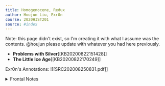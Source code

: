 ```yaml
---
title: Homogenocene, Redux
author: Houjun Liu, Exr0n
course: 2020HIST201
source: #index
---
```


Note: this page didn't exist, so I'm creating it with what I assume was the contents. @houjun please update with whatever you had here previously.

- **Problems with Silver**[[KB20200822151428]]
- **The Little Ice Age**[[KB20200822170249]]

Exr0n's Annotations: ![[SRC202008250831.pdf]]

<details><summary>Frontal Notes</summary>


**How spanish conquest in the americas caused an influx of wealth and the little ice age, which dragged everyone down and allowed western countries to take over as predoinant world powers.**

Lots of silver went to spain, caused wars and spread around. This, along with cold, caused famines and infighting everywhere.
Eventually the western states took power?

Basically, massive redistribution of wealth and power shifts in the 17-19th century.

Claims:

- Spanish conquest caused the little ice age
- conquest caused the turn of power from eastern to western countries
- flow of money tells who has power
- Mexico city has modern problems
    
Questions:

- How did the western countries take power?
    
Contents:

1. how spanish silver spread
2. this tells who has power (natives americans collapse)
3. spanish silver goes to war
4. spain economic collapse
1. Silver floods everywhere
1. inflation
1. commoners can't afford food and revolt
1. little ice age causes, see [[KB20200822170249]]
1. how slave trade started
    1. fewer trees 
    1. more mosquitos 
    1. malaria 
    1. no voluntary workers 
    1. slave trade
1. mexico city is a jumble of cultures
1. silver in china causes debt like spain
    1. economic collapse
    1. canabilism
    1. new dynasty (Qing)
1. Final claim: **All that led to modern western power**
</details>
